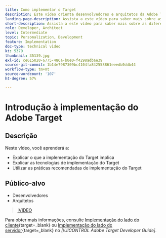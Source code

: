 ```yaml
---
title: Como implementar o Target
description: Este vídeo orienta desenvolvedores e arquitetos da Adobe Target na implementação do Target. Assista a este vídeo para saber mais sobre as diferentes tecnologias de implementação do Target e utilizar as práticas recomendadas de implementação do Target.
landing-page-description: Assista a este vídeo para saber mais sobre as diferentes tecnologias de implementação do Target e utilizar as práticas recomendadas de implementação do Target.
short-description: Assista a este vídeo para saber mais sobre as diferentes tecnologias de implementação do Target e utilizar as práticas recomendadas de implementação do Target.
role: Developer, Architect
level: Intermediate
topic: Personalization, Development
feature: Implementation
doc-type: technical video
kt: 5379
thumbnail: 35139.jpg
exl-id: ce615020-6775-486a-b0e0-f4298adbae39
source-git-commit: 1b14e7987309bc4104fa842558861eeedb0ddb44
workflow-type: tm+mt
source-wordcount: '107'
ht-degree: 57%

---
```


# Introdução à implementação do Adobe Target

## Descrição

Neste vídeo, você aprenderá a:

* Explicar o que a implementação do Target implica
* Explicar as tecnologias de implementação do Target
* Utilizar as práticas recomendadas de implementação do Target

## Público-alvo

* Desenvolvedores
* Arquitetos

>[!VIDEO](https://video.tv.adobe.com/v/35139/?quality=12)

Para obter mais informações, consulte [Implementação do lado do cliente](https://experienceleague.adobe.com/docs/target-dev/developer/client-side/overview.html){target=_blank} ou [Implementação do lado do servidor](https://experienceleague.adobe.com/docs/target-dev/developer/server-side/server-side-overview.html?lang=pt-BR){target=_blank} no *[!UICONTROL Adobe Target Developer Guide]*.

